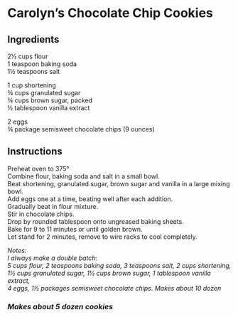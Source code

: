 # Carolyn’s Chocolate Chip Cookies

## Ingredients
2&frac12; cups flour  
1 teaspoon baking soda  
1&frac12; teaspoons salt  

1 cup shortening  
&frac34; cups granulated sugar  
&frac34; cups brown sugar, packed  
&frac12; tablespoon vanilla extract  

2 eggs  
&frac34; package semisweet chocolate chips (9 ounces)  

## Instructions
Preheat oven to 375&deg;  
Combine flour, baking soda and salt in a small bowl.  
Beat shortening, granulated sugar, brown sugar and vanilla in a large mixing bowl.  
Add eggs one at a time, beating well after each addition.  
Gradually beat in flour mixture.  
Stir in chocolate chips.  
Drop by rounded tablespoon onto ungreased baking sheets.  
Bake for 9 to 11 minutes or until golden brown.  
Let stand for 2 minutes, remove to wire racks to cool completely.  

*Notes:*  
*I always make a double batch:*  
*5 cups flour, 2 teaspoons baking soda, 3 teaspoons salt, 2 cups shortening,*  
*1&frac12; cups granulated sugar, 1&frac12; cups brown sugar, 1 tablespoon vanilla extract,*  
*4 eggs, 1&frac12; packages semisweet chocolate chips. Makes about 10 dozen*  


### *Makes about 5 dozen cookies*
